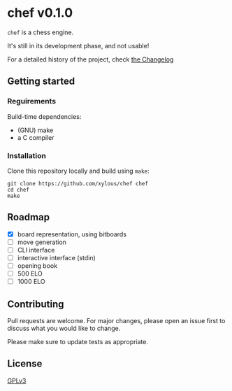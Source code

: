 # chef v0.1.0

`chef` is a chess engine.

It's still in its development phase, and not usable!

For a detailed history of the project, check [the Changelog](./Changelog.md)

## Getting started

### Reguirements

Build-time dependencies:
- (GNU) make
- a C compiler

### Installation

Clone this repository locally and build using `make`:

```
git clone https://github.com/xylous/chef chef
cd chef
make
```

## Roadmap

- [x] board representation, using bitboards
- [ ] move generation
- [ ] CLI interface
- [ ] interactive interface (stdin)
- [ ] opening book
- [ ] 500  ELO
- [ ] 1000 ELO

## Contributing

Pull requests are welcome. For major changes, please open an issue first to
discuss what you would like to change.

Please make sure to update tests as appropriate.

## License

[GPLv3](./LICENSE)
